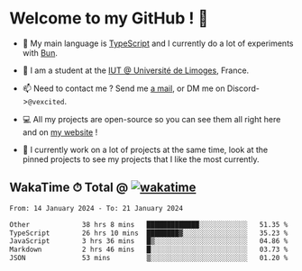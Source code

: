 # Welcome to my GitHub ! 🌃

- 🔭 My main language is [TypeScript](https://www.typescriptlang.org/) and I currently do a lot of experiments with [Bun](https://bun.sh).

- 🌱 I am a student at the [IUT @ Université de Limoges](https://iut.unilim.fr), France.

- 📫 Need to contact me ? Send me <a href="mailto:mikkel@milescode.dev">a mail</a>, or DM me on Discord->`@vexcited`.

- 💻 All my projects are open-source so you can see them all right here and on <a href="https://vexcited.vercel.app">my website</a> !

- 👀 I currently work on a lot of projects at the same time, look at the pinned projects to see my projects that I like the most currently.

## WakaTime ⏱ Total @ [![wakatime](https://wakatime.com/badge/user/0839e595-e07a-435c-8d59-ed95f2a3d6dd.svg)](https://wakatime.com/@0839e595-e07a-435c-8d59-ed95f2a3d6dd)

<!--START_SECTION:waka-->

```txt
From: 14 January 2024 - To: 21 January 2024

Other             38 hrs 8 mins   █████████████░░░░░░░░░░░░   51.35 %
TypeScript        26 hrs 10 mins  ████████▓░░░░░░░░░░░░░░░░   35.23 %
JavaScript        3 hrs 36 mins   █▒░░░░░░░░░░░░░░░░░░░░░░░   04.86 %
Markdown          2 hrs 46 mins   █░░░░░░░░░░░░░░░░░░░░░░░░   03.73 %
JSON              53 mins         ▒░░░░░░░░░░░░░░░░░░░░░░░░   01.20 %
```

<!--END_SECTION:waka-->
